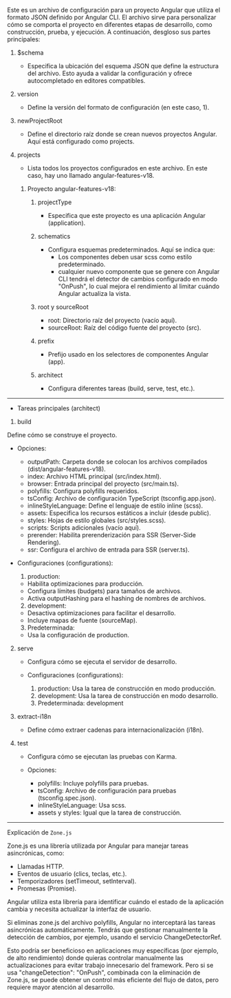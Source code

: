 Este es un archivo de configuración para un proyecto Angular que utiliza el formato JSON definido por Angular CLI. El archivo sirve para personalizar cómo se comporta el proyecto en diferentes etapas de desarrollo, como construcción, prueba, y ejecución. A continuación, desgloso sus partes principales:

1. $schema

   - Especifica la ubicación del esquema JSON que define la estructura del archivo. Esto ayuda a validar la configuración y ofrece autocompletado en editores compatibles.

2. version

   - Define la versión del formato de configuración (en este caso, 1).

3. newProjectRoot

   - Define el directorio raíz donde se crean nuevos proyectos Angular. Aquí está configurado como projects.

4. projects

   - Lista todos los proyectos configurados en este archivo. En este caso, hay uno llamado angular-features-v18.

   1. Proyecto angular-features-v18:

      1. projectType

         - Especifica que este proyecto es una aplicación Angular (application).

      2. schematics

         - Configura esquemas predeterminados. Aquí se indica que:
           - Los componentes deben usar scss como estilo predeterminado.
           - cualquier nuevo componente que se genere con Angular CLI tendrá el detector de cambios configurado en modo "OnPush", lo cual mejora el rendimiento al limitar cuándo Angular actualiza la vista.

      3. root y sourceRoot

         - root: Directorio raíz del proyecto (vacío aquí).
         - sourceRoot: Raíz del código fuente del proyecto (src).

      4. prefix

         - Prefijo usado en los selectores de componentes Angular (app).

      5. architect

         - Configura diferentes tareas (build, serve, test, etc.).

---

- Tareas principales (architect)

1. build

Define cómo se construye el proyecto.

- Opciones:

  - outputPath: Carpeta donde se colocan los archivos compilados (dist/angular-features-v18).
  - index: Archivo HTML principal (src/index.html).
  - browser: Entrada principal del proyecto (src/main.ts).
  - polyfills: Configura polyfills requeridos.
  - tsConfig: Archivo de configuración TypeScript (tsconfig.app.json).
  - inlineStyleLanguage: Define el lenguaje de estilo inline (scss).
  - assets: Especifica los recursos estáticos a incluir (desde public).
  - styles: Hojas de estilo globales (src/styles.scss).
  - scripts: Scripts adicionales (vacío aquí).
  - prerender: Habilita prerenderización para SSR (Server-Side Rendering).
  - ssr: Configura el archivo de entrada para SSR (server.ts).

- Configuraciones (configurations):

  1.  production:

  - Habilita optimizaciones para producción.
  - Configura límites (budgets) para tamaños de archivos.
  - Activa outputHashing para el hashing de nombres de archivos.

  2.  development:

  - Desactiva optimizaciones para facilitar el desarrollo.
  - Incluye mapas de fuente (sourceMap).

  3.  Predeterminada:

  - Usa la configuración de production.

2. serve

   - Configura cómo se ejecuta el servidor de desarrollo.

   - Configuraciones (configurations):

     1. production: Usa la tarea de construcción en modo producción.
     2. development: Usa la tarea de construcción en modo desarrollo.
     3. Predeterminada: development

3. extract-i18n

   - Define cómo extraer cadenas para internacionalización (i18n).

4. test

   - Configura cómo se ejecutan las pruebas con Karma.

   - Opciones:

     - polyfills: Incluye polyfills para pruebas.
     - tsConfig: Archivo de configuración para pruebas (tsconfig.spec.json).
     - inlineStyleLanguage: Usa scss.
     - assets y styles: Igual que la tarea de construcción.

---

Explicación de `Zone.js`

Zone.js es una librería utilizada por Angular para manejar tareas asincrónicas, como:

- Llamadas HTTP.
- Eventos de usuario (clics, teclas, etc.).
- Temporizadores (setTimeout, setInterval).
- Promesas (Promise).

Angular utiliza esta librería para identificar cuándo el estado de la aplicación cambia y necesita actualizar la interfaz de usuario.

Si eliminas zone.js del archivo polyfills, Angular no interceptará las tareas asincrónicas automáticamente. Tendrás que gestionar manualmente la detección de cambios, por ejemplo, usando el servicio ChangeDetectorRef.

Esto podría ser beneficioso en aplicaciones muy específicas (por ejemplo, de alto rendimiento) donde quieras controlar manualmente las actualizaciones para evitar trabajo innecesario del framework. Pero si se usa "changeDetection": "OnPush", combinada con la eliminación de Zone.js, se puede obtener un control más eficiente del flujo de datos, pero requiere mayor atención al desarrollo.
